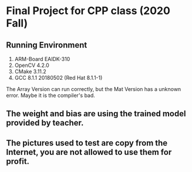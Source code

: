# Final Project for CPP class (2020 Fall)

## Running Environment
1. ARM-Board EAIDK-310
2. OpenCV 4.2.0
3. CMake 3.11.2
4. GCC 8.1.1 20180502 (Red Hat 8.1.1-1)

The Array Version can run correctly, but the Mat Version has a unknown error.
Maybe it is the compiler's bad.

## The weight and bias are using the trained model provided by teacher.
## The pictures used to test are copy from the Internet, you are not allowed to use them for profit.